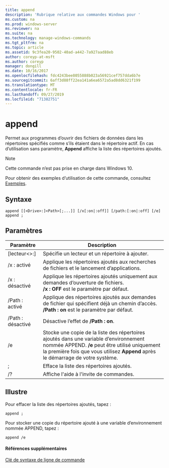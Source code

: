 ```yaml
---
title: append
description: 'Rubrique relative aux commandes Windows pour '
ms.custom: na
ms.prod: windows-server
ms.reviewer: na
ms.suite: na
ms.technology: manage-windows-commands
ms.tgt_pltfrm: na
ms.topic: article
ms.assetid: 9c3fea20-9502-40ad-a442-7a927aad88eb
author: coreyp-at-msft
ms.author: coreyp
manager: dongill
ms.date: 10/16/2017
ms.openlocfilehash: fdc4243bee8055888b023a56921cef757dda6b7e
ms.sourcegitcommit: 6aff3d88ff22ea141a6ea6572a5ad8dd6321f199
ms.translationtype: MT
ms.contentlocale: fr-FR
ms.lasthandoff: 09/27/2019
ms.locfileid: "71382751"
---
```

# <a name="append"></a>append



Permet aux programmes d’ouvrir des fichiers de données dans les répertoires spécifiés comme s’ils étaient dans le répertoire actif. En cas d’utilisation sans paramètre, **Append** affiche la liste des répertoires ajoutés.

> [!NOTE]
> Cette commande n’est pas prise en charge dans Windows 10.
>

Pour obtenir des exemples d’utilisation de cette commande, consultez [Exemples](#BKMK_examples).

## <a name="syntax"></a>Syntaxe

```
append [[<Drive>:]<Path>[;...]] [/x[:on|:off]] [/path:[:on|:off] [/e] 
append ;
```

## <a name="parameters"></a>Paramètres

|     Paramètre     |                                                                                 Description                                                                                 |
|-------------------|-----------------------------------------------------------------------------------------------------------------------------------------------------------------------------|
| [lecteur\<>:]<Path> |                                                                 Spécifie un lecteur et un répertoire à ajouter.                                                                  |
|       /x : activé       |                                                  Applique les répertoires ajoutés aux recherches de fichiers et le lancement d’applications.                                                  |
|      /x : désactivé       |                                     Applique les répertoires ajoutés uniquement aux demandes d’ouverture de fichiers.</br>**/x : OFF** est le paramètre par défaut.                                     |
|     /Path : activé      |                               Applique des répertoires ajoutés aux demandes de fichier qui spécifient déjà un chemin d’accès. **/Path : on** est le paramètre par défaut.                               |
|     /Path : désactivé     |                                                                    Désactive l’effet de **/Path : on**.                                                                    |
|        /e         | Stocke une copie de la liste des répertoires ajoutés dans une variable d’environnement nommée APPEND. **/e** peut être utilisé uniquement la première fois que vous utilisez **Append** après le démarrage de votre système. |
|         ;         |                                                                     Efface la liste des répertoires ajoutés.                                                                     |
|        /?         |                                                                    Affiche l'aide à l'invite de commandes.                                                                     |

## <a name="BKMK_examples"></a>Illustre

Pour effacer la liste des répertoires ajoutés, tapez :
```
append ;
```
Pour stocker une copie du répertoire ajouté à une variable d’environnement nommée APPEND, tapez :
```
append /e
```

#### <a name="additional-references"></a>Références supplémentaires

[Clé de syntaxe de ligne de commande](command-line-syntax-key.md)
